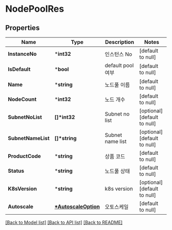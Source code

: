 # NodePoolRes

## Properties
Name | Type | Description | Notes
------------ | ------------- | ------------- | -------------
**InstanceNo** | ***int32** | 인스턴스 No | [default to null]
**IsDefault** | ***bool** | default pool 여부 | [default to null]
**Name** | ***string** | 노드풀 이름 | [default to null]
**NodeCount** | ***int32** | 노드 개수 | [default to null]
**SubnetNoList** | **[]\*int32** | Subnet no list | [optional] [default to null]
**SubnetNameList** | **[]\*string** | Subnet name list | [optional] [default to null]
**ProductCode** | ***string** | 상품 코드 | [default to null]
**Status** | ***string** | 노드풀 상태 | [default to null]
**K8sVersion** | ***string** | k8s version | [optional] [default to null]
**Autoscale** | **[*AutoscaleOption](AutoscaleOption.md)** | 오토스케일 | [default to null]

[[Back to Model list]](../README.md#documentation-for-models) [[Back to API list]](../README.md#documentation-for-api-endpoints) [[Back to README]](../README.md)


